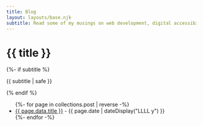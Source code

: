 ```yaml
---
title: Blog
layout: layouts/base.njk
subtitle: Read some of my musings on web development, digital accessibility, technology, learning...
---
```


<div class="container__blog">
  <h1>{{ title }}</h1>
  {%- if subtitle %}<p class="subtitle">{{ subtitle | safe }}</p>{% endif %}

<ul class="listing">
{%- for page in collections.post | reverse -%}
  <li>
    <a href="{{ page.url }}">{{ page.data.title }}</a> -
    <time datetime="{{ page.date }}">{{ page.date | dateDisplay("LLLL  y") }}</time>
  </li>
{%- endfor -%}
</ul>

</div>

